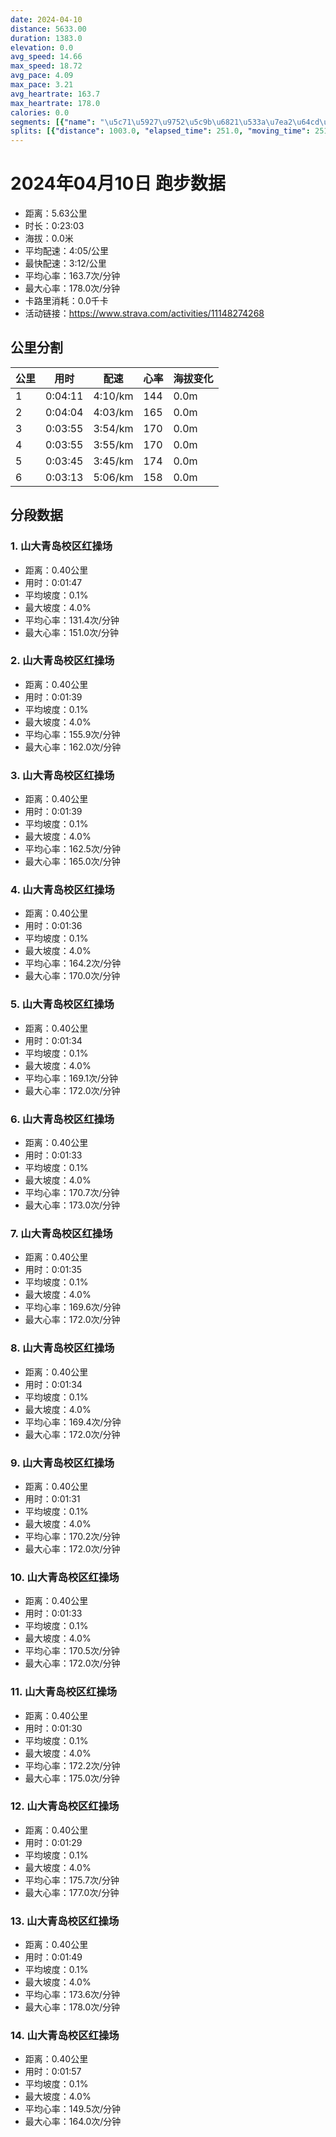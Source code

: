 ```yaml
---
date: 2024-04-10
distance: 5633.00
duration: 1383.0
elevation: 0.0
avg_speed: 14.66
max_speed: 18.72
avg_pace: 4.09
max_pace: 3.21
avg_heartrate: 163.7
max_heartrate: 178.0
calories: 0.0
segments: [{"name": "\u5c71\u5927\u9752\u5c9b\u6821\u533a\u7ea2\u64cd\u573a", "distance": 402.2, "elapsed_time": 107.0, "moving_time": 107.0, "average_heartrate": 131.4, "max_heartrate": 151.0, "average_grade": 0.1, "maximum_grade": 4.0, "elevation_difference": 1.0}, {"name": "\u5c71\u5927\u9752\u5c9b\u6821\u533a\u7ea2\u64cd\u573a", "distance": 402.2, "elapsed_time": 99.0, "moving_time": 99.0, "average_heartrate": 155.9, "max_heartrate": 162.0, "average_grade": 0.1, "maximum_grade": 4.0, "elevation_difference": 1.0}, {"name": "\u5c71\u5927\u9752\u5c9b\u6821\u533a\u7ea2\u64cd\u573a", "distance": 402.2, "elapsed_time": 99.0, "moving_time": 99.0, "average_heartrate": 162.5, "max_heartrate": 165.0, "average_grade": 0.1, "maximum_grade": 4.0, "elevation_difference": 1.0}, {"name": "\u5c71\u5927\u9752\u5c9b\u6821\u533a\u7ea2\u64cd\u573a", "distance": 402.2, "elapsed_time": 96.0, "moving_time": 96.0, "average_heartrate": 164.2, "max_heartrate": 170.0, "average_grade": 0.1, "maximum_grade": 4.0, "elevation_difference": 1.0}, {"name": "\u5c71\u5927\u9752\u5c9b\u6821\u533a\u7ea2\u64cd\u573a", "distance": 402.2, "elapsed_time": 94.0, "moving_time": 94.0, "average_heartrate": 169.1, "max_heartrate": 172.0, "average_grade": 0.1, "maximum_grade": 4.0, "elevation_difference": 1.0}, {"name": "\u5c71\u5927\u9752\u5c9b\u6821\u533a\u7ea2\u64cd\u573a", "distance": 402.2, "elapsed_time": 93.0, "moving_time": 93.0, "average_heartrate": 170.7, "max_heartrate": 173.0, "average_grade": 0.1, "maximum_grade": 4.0, "elevation_difference": 1.0}, {"name": "\u5c71\u5927\u9752\u5c9b\u6821\u533a\u7ea2\u64cd\u573a", "distance": 402.2, "elapsed_time": 95.0, "moving_time": 95.0, "average_heartrate": 169.6, "max_heartrate": 172.0, "average_grade": 0.1, "maximum_grade": 4.0, "elevation_difference": 1.0}, {"name": "\u5c71\u5927\u9752\u5c9b\u6821\u533a\u7ea2\u64cd\u573a", "distance": 402.2, "elapsed_time": 94.0, "moving_time": 94.0, "average_heartrate": 169.4, "max_heartrate": 172.0, "average_grade": 0.1, "maximum_grade": 4.0, "elevation_difference": 1.0}, {"name": "\u5c71\u5927\u9752\u5c9b\u6821\u533a\u7ea2\u64cd\u573a", "distance": 402.2, "elapsed_time": 91.0, "moving_time": 91.0, "average_heartrate": 170.2, "max_heartrate": 172.0, "average_grade": 0.1, "maximum_grade": 4.0, "elevation_difference": 1.0}, {"name": "\u5c71\u5927\u9752\u5c9b\u6821\u533a\u7ea2\u64cd\u573a", "distance": 402.2, "elapsed_time": 93.0, "moving_time": 93.0, "average_heartrate": 170.5, "max_heartrate": 172.0, "average_grade": 0.1, "maximum_grade": 4.0, "elevation_difference": 1.0}, {"name": "\u5c71\u5927\u9752\u5c9b\u6821\u533a\u7ea2\u64cd\u573a", "distance": 402.2, "elapsed_time": 90.0, "moving_time": 90.0, "average_heartrate": 172.2, "max_heartrate": 175.0, "average_grade": 0.1, "maximum_grade": 4.0, "elevation_difference": 1.0}, {"name": "\u5c71\u5927\u9752\u5c9b\u6821\u533a\u7ea2\u64cd\u573a", "distance": 402.2, "elapsed_time": 89.0, "moving_time": 89.0, "average_heartrate": 175.7, "max_heartrate": 177.0, "average_grade": 0.1, "maximum_grade": 4.0, "elevation_difference": 1.0}, {"name": "\u5c71\u5927\u9752\u5c9b\u6821\u533a\u7ea2\u64cd\u573a", "distance": 402.2, "elapsed_time": 109.0, "moving_time": 109.0, "average_heartrate": 173.6, "max_heartrate": 178.0, "average_grade": 0.1, "maximum_grade": 4.0, "elevation_difference": 1.0}, {"name": "\u5c71\u5927\u9752\u5c9b\u6821\u533a\u7ea2\u64cd\u573a", "distance": 402.2, "elapsed_time": 117.0, "moving_time": 117.0, "average_heartrate": 149.5, "max_heartrate": 164.0, "average_grade": 0.1, "maximum_grade": 4.0, "elevation_difference": 1.0}]
splits: [{"distance": 1003.0, "elapsed_time": 251.0, "moving_time": 251.0, "average_speed": 4.0, "pace": 4.166675, "average_heartrate": 144.60557768924303, "elevation_difference": 0.0, "split_number": 1}, {"distance": 1000.5, "elapsed_time": 244.0, "moving_time": 244.0, "average_speed": 4.1, "pace": 4.065048780487805, "average_heartrate": 165.48360655737704, "elevation_difference": 0.0, "split_number": 2}, {"distance": 1000.5, "elapsed_time": 235.0, "moving_time": 235.0, "average_speed": 4.26, "pace": 3.9123708920187794, "average_heartrate": 170.05957446808512, "elevation_difference": 0.0, "split_number": 3}, {"distance": 999.0, "elapsed_time": 235.0, "moving_time": 235.0, "average_speed": 4.25, "pace": 3.921576470588235, "average_heartrate": 170.08085106382978, "elevation_difference": 0.0, "split_number": 4}, {"distance": 1000.0, "elapsed_time": 225.0, "moving_time": 225.0, "average_speed": 4.44, "pace": 3.7537612612612605, "average_heartrate": 174.34666666666666, "elevation_difference": 0.0, "split_number": 5}, {"distance": 630.0, "elapsed_time": 193.0, "moving_time": 193.0, "average_speed": 3.26, "pace": 5.112484662576687, "average_heartrate": 158.25906735751295, "elevation_difference": 0.0, "split_number": 6}]
---
```


# 2024年04月10日 跑步数据

- 距离：5.63公里
- 时长：0:23:03
- 海拔：0.0米
- 平均配速：4:05/公里
- 最快配速：3:12/公里
- 平均心率：163.7次/分钟
- 最大心率：178.0次/分钟
- 卡路里消耗：0.0千卡
- 活动链接：https://www.strava.com/activities/11148274268

## 公里分割

| 公里 | 用时 | 配速 | 心率 | 海拔变化 |
|------|------|------|------|------|
| 1 | 0:04:11 | 4:10/km | 144 | 0.0m |
| 2 | 0:04:04 | 4:03/km | 165 | 0.0m |
| 3 | 0:03:55 | 3:54/km | 170 | 0.0m |
| 4 | 0:03:55 | 3:55/km | 170 | 0.0m |
| 5 | 0:03:45 | 3:45/km | 174 | 0.0m |
| 6 | 0:03:13 | 5:06/km | 158 | 0.0m |


## 分段数据

### 1. 山大青岛校区红操场

- 距离：0.40公里
- 用时：0:01:47
- 平均坡度：0.1%
- 最大坡度：4.0%
- 平均心率：131.4次/分钟
- 最大心率：151.0次/分钟

### 2. 山大青岛校区红操场

- 距离：0.40公里
- 用时：0:01:39
- 平均坡度：0.1%
- 最大坡度：4.0%
- 平均心率：155.9次/分钟
- 最大心率：162.0次/分钟

### 3. 山大青岛校区红操场

- 距离：0.40公里
- 用时：0:01:39
- 平均坡度：0.1%
- 最大坡度：4.0%
- 平均心率：162.5次/分钟
- 最大心率：165.0次/分钟

### 4. 山大青岛校区红操场

- 距离：0.40公里
- 用时：0:01:36
- 平均坡度：0.1%
- 最大坡度：4.0%
- 平均心率：164.2次/分钟
- 最大心率：170.0次/分钟

### 5. 山大青岛校区红操场

- 距离：0.40公里
- 用时：0:01:34
- 平均坡度：0.1%
- 最大坡度：4.0%
- 平均心率：169.1次/分钟
- 最大心率：172.0次/分钟

### 6. 山大青岛校区红操场

- 距离：0.40公里
- 用时：0:01:33
- 平均坡度：0.1%
- 最大坡度：4.0%
- 平均心率：170.7次/分钟
- 最大心率：173.0次/分钟

### 7. 山大青岛校区红操场

- 距离：0.40公里
- 用时：0:01:35
- 平均坡度：0.1%
- 最大坡度：4.0%
- 平均心率：169.6次/分钟
- 最大心率：172.0次/分钟

### 8. 山大青岛校区红操场

- 距离：0.40公里
- 用时：0:01:34
- 平均坡度：0.1%
- 最大坡度：4.0%
- 平均心率：169.4次/分钟
- 最大心率：172.0次/分钟

### 9. 山大青岛校区红操场

- 距离：0.40公里
- 用时：0:01:31
- 平均坡度：0.1%
- 最大坡度：4.0%
- 平均心率：170.2次/分钟
- 最大心率：172.0次/分钟

### 10. 山大青岛校区红操场

- 距离：0.40公里
- 用时：0:01:33
- 平均坡度：0.1%
- 最大坡度：4.0%
- 平均心率：170.5次/分钟
- 最大心率：172.0次/分钟

### 11. 山大青岛校区红操场

- 距离：0.40公里
- 用时：0:01:30
- 平均坡度：0.1%
- 最大坡度：4.0%
- 平均心率：172.2次/分钟
- 最大心率：175.0次/分钟

### 12. 山大青岛校区红操场

- 距离：0.40公里
- 用时：0:01:29
- 平均坡度：0.1%
- 最大坡度：4.0%
- 平均心率：175.7次/分钟
- 最大心率：177.0次/分钟

### 13. 山大青岛校区红操场

- 距离：0.40公里
- 用时：0:01:49
- 平均坡度：0.1%
- 最大坡度：4.0%
- 平均心率：173.6次/分钟
- 最大心率：178.0次/分钟

### 14. 山大青岛校区红操场

- 距离：0.40公里
- 用时：0:01:57
- 平均坡度：0.1%
- 最大坡度：4.0%
- 平均心率：149.5次/分钟
- 最大心率：164.0次/分钟

